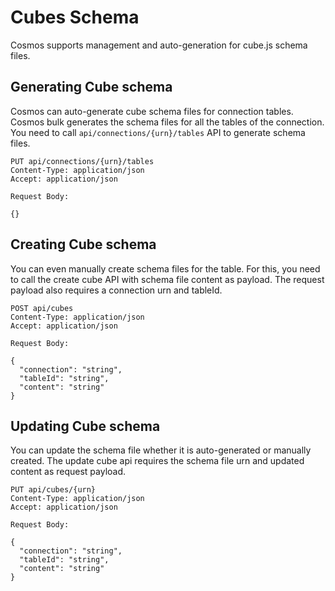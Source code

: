 # Cubes Schema

Cosmos supports management and auto-generation for cube.js schema files.

## Generating Cube schema

Cosmos can auto-generate cube schema files for connection tables. Cosmos bulk generates the schema files for all the tables of the connection. You need to call `api/connections/{urn}/tables` API to generate schema files.

```
PUT api/connections/{urn}/tables
Content-Type: application/json
Accept: application/json

Request Body:

{}
```

## Creating Cube schema

You can even manually create schema files for the table. For this, you need to call the create cube API with schema file content as payload. The request payload also requires a connection urn and tableId.

```
POST api/cubes
Content-Type: application/json
Accept: application/json

Request Body:

{
  "connection": "string",
  "tableId": "string",
  "content": "string"
}
```

## Updating Cube schema

You can update the schema file whether it is auto-generated or manually created. The update cube api requires the schema file urn and updated content as request payload.

```
PUT api/cubes/{urn}
Content-Type: application/json
Accept: application/json

Request Body:

{
  "connection": "string",
  "tableId": "string",
  "content": "string"
}
```
